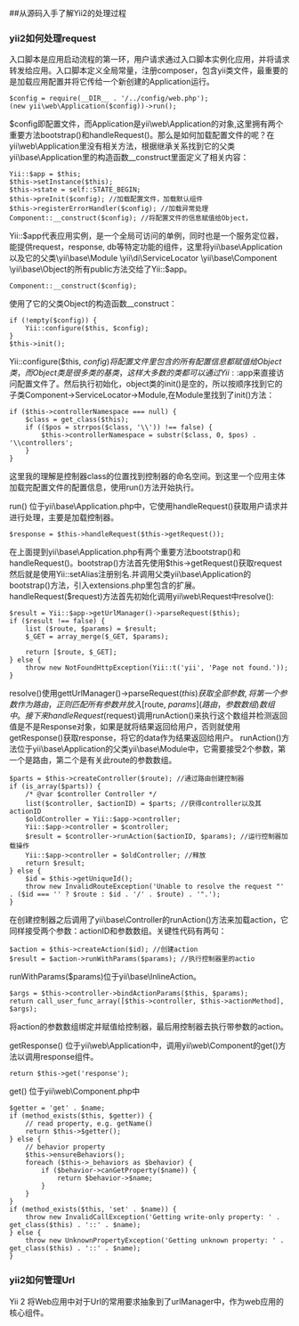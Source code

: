 
##从源码入手了解Yii2的处理过程

### yii2如何处理request
入口脚本是应用启动流程的第一环，用户请求通过入口脚本实例化应用，并将请求转发给应用。入口脚本定义全局常量，注册composer，包含yii类文件，最重要的是加载应用配置并将它传给一个新创建的Application运行。
```
$config = require(__DIR__ . '/../config/web.php');
(new yii\web\Application($config))->run();
```
$config即配置文件，而Application是yii\web\Application的对象,这里拥有两个重要方法bootstrap()和handleRequest()。那么是如何加载配置文件的呢？在yii\web\Application里没有相关方法，根据继承关系找到它的父类yii\base\Application里的构造函数__construct里面定义了相关内容：
```
Yii::$app = $this;
$this->setInstance($this);
$this->state = self::STATE_BEGIN;
$this->preInit($config); //加载配置文件，加载默认组件
$this->registerErrorHandler($config); //加载异常处理
Component::__construct($config); //将配置文件的信息赋值给Object，
```
Yii::$app代表应用实例，是一个全局可访问的单例，同时也是一个服务定位器，能提供request，response, db等特定功能的组件，这里将yii\base\Application以及它的父类\yii\base\Module \yii\di\ServiceLocator \yii\base\Component \yii\base\Object的所有public方法交给了Yii::$app。
```
Component::__construct($config);
```
使用了它的父类Object的构造函数__construct：
```
if (!empty($config)) {
    Yii::configure($this, $config);
}
$this->init();
```
Yii::configure($this, $config)将配置文件里包含的所有配置信息都赋值给Object类，而Object类是很多类的基类，这样大多数的类都可以通过Yii::$app来直接访问配置文件了。然后执行初始化，object类的init()是空的，所以按顺序找到它的子类Component->ServiceLocator->Module,在Module里找到了init()方法：
```
if ($this->controllerNamespace === null) {
    $class = get_class($this);
    if (($pos = strrpos($class, '\\')) !== false) {
        $this->controllerNamespace = substr($class, 0, $pos) . '\\controllers';
    }
}
```
这里我的理解是控制器class的位置找到控制器的命名空间。到这里一个应用主体加载完配置文件的配置信息，使用run()方法开始执行。

run() 位于yii\base\Application.php中，它使用handleRequest()获取用户请求并进行处理，主要是加载控制器。
```
$response = $this->handleRequest($this->getRequest());
```
在上面提到yii\base\Application.php有两个重要方法bootstrap()和handleRequest()。bootstrap()方法首先使用$this->getRequest()获取request然后就是使用Yii::setAlias注册别名.并调用父类yii\base\Application的bootstrap()方法，引入extensions.php里包含的扩展。
handleRequest($request)方法首先初始化调用yii\web\Request中resolve():
```
$result = Yii::$app->getUrlManager()->parseRequest($this);
if ($result !== false) {
    list ($route, $params) = $result;
    $_GET = array_merge($_GET, $params);

    return [$route, $_GET];
} else {
    throw new NotFoundHttpException(Yii::t('yii', 'Page not found.'));
}
```
resolve()使用gettUrlManager()->parseRequest($this)获取全部参数,将第一个参数作为路由，正则匹配所有参数并放入[$route, $params](路由，参数数组)数组中。
接下来handleRequest($request)调用runAction()来执行这个数组并检测返回值是不是Response对象，如果是就将结果返回给用户，否则就使用getResponse()获取response，将它的data作为结果返回给用户。
runAction()方法位于yii\base\Application的父类yii\base\Module中，它需要接受2个参数，第一个是路由，第二个是有关此route的参数数组。
```
$parts = $this->createController($route); //通过路由创建控制器
if (is_array($parts)) {
    /* @var $controller Controller */
    list($controller, $actionID) = $parts; //获得controller以及其actionID
    $oldController = Yii::$app->controller;
    Yii::$app->controller = $controller;
    $result = $controller->runAction($actionID, $params); //运行控制器加载操作
    Yii::$app->controller = $oldController; //释放
    return $result;
} else {
    $id = $this->getUniqueId();
    throw new InvalidRouteException('Unable to resolve the request "' . ($id === '' ? $route : $id . '/' . $route) . '".');
}
```
在创建控制器之后调用了yii\base\Controller的runAction()方法来加载action，它同样接受两个参数：actionID和参数数组。关键性代码有两句：
```
$action = $this->createAction($id); //创建action
$result = $action->runWithParams($params); //执行控制器里的actio
```
runWithParams($params)位于yii\base\InlineAction。
```
$args = $this->controller->bindActionParams($this, $params);
return call_user_func_array([$this->controller, $this->actionMethod], $args);
```
将action的参数数组绑定并赋值给控制器，最后用控制器去执行带参数的action。

getResponse() 位于yii\web\Application中，调用yii\web\Component的get()方法以调用response组件。
```
return $this->get('response');
```
get() 位于yii\web\Component.php中
```
$getter = 'get' . $name;
if (method_exists($this, $getter)) {
    // read property, e.g. getName()
    return $this->$getter();
} else {
    // behavior property
    $this->ensureBehaviors();
    foreach ($this->_behaviors as $behavior) {
        if ($behavior->canGetProperty($name)) {
            return $behavior->$name;
        }
    }
}
if (method_exists($this, 'set' . $name)) {
    throw new InvalidCallException('Getting write-only property: ' . get_class($this) . '::' . $name);
} else {
    throw new UnknownPropertyException('Getting unknown property: ' . get_class($this) . '::' . $name);
}
``` 

### yii2如何管理Url

Yii 2 将Web应用中对于Url的常用要求抽象到了urlManager中，作为web应用的核心组件。

  
